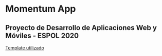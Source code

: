 # Momentum App
## Proyecto de Desarrollo de Aplicaciones Web y Móviles - ESPOL 2020

[Template utilizado](https://startbootstrap.com/previews/agency/)

